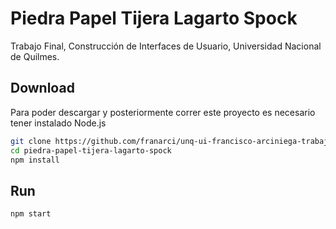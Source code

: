 # Piedra Papel Tijera Lagarto Spock


Trabajo Final, Construcción de Interfaces de Usuario, Universidad Nacional de Quilmes.

## Download

Para poder descargar y posteriormente correr este proyecto es necesario tener instalado Node.js

```sh
git clone https://github.com/franarci/unq-ui-francisco-arciniega-trabajo-final.git
cd piedra-papel-tijera-lagarto-spock
npm install
```
## Run

```sh
npm start
```
